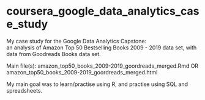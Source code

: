 # coursera_google_data_analytics_case_study
My case study for the Google Data Analytics Capstone:  
an analysis of Amazon Top 50 Bestselling Books 2009 - 2019 data set, with data from Goodreads Books data set. 

Main file(s):
amazon_top50_books_2009-2019_goordreads_merged.Rmd OR
amazon_top50_books_2009-2019_goordreads_merged.html

My main goal was to learn/practise using R, and practise using SQL and spreadsheets.
